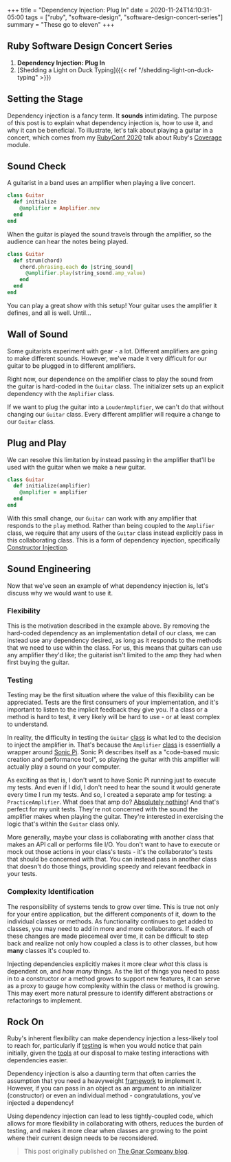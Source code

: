 +++
title = "Dependency Injection: Plug In"
date = 2020-11-24T14:10:31-05:00
tags = ["ruby", "software-design", "software-design-concert-series"]
summary = "These go to eleven"
+++

## Ruby Software Design Concert Series

1. __Dependency Injection: Plug In__
2. [Shedding a Light on Duck Typing]({{< ref "/shedding-light-on-duck-typing" >}})

## Setting the Stage

Dependency injection is a fancy term. It __sounds__ intimidating. The purpose of
this post is to explain what dependency injection is, how to use it, and why it
can be beneficial. To illustrate, let's talk about playing a guitar in a
concert, which comes from my [RubyConf 2020](https://rubyconf.org/program/sessions#session-1044)
talk about Ruby's [Coverage](https://docs.ruby-lang.org/en/master/Coverage.html) module.

## Sound Check

A guitarist in a band uses an amplifier when playing a live concert.

```ruby
class Guitar
  def initialize
    @amplifier = Amplifier.new
  end
end
```

When the guitar is played the sound travels through the amplifier, so the
audience can hear the notes being played.

```ruby
class Guitar
  def strum(chord)
    chord.phrasing.each do |string_sound|
      @amplifier.play(string_sound.amp_value)
    end
  end
end
```

You can play a great show with this setup! Your guitar uses the amplifier it
defines, and all is well. Until...

## Wall of Sound

Some guitarists experiment with gear - a lot. Different amplifiers are going to
make different sounds. However, we've made it very difficult for our guitar to
be plugged in to different amplifiers.

Right now, our dependence on the amplifier class to play the sound from the
guitar is hard-coded in the `Guitar` class. The initializer sets up an explicit
dependency with the `Amplifier` class.

If we want to plug the guitar into a `LouderAmplifier`, we can't do that without
changing our `Guitar` class. Every different amplifier will require a change to
our `Guitar` class.

## Plug and Play

We can resolve this limitation by instead passing in the amplifier that'll be
used with the guitar when we make a new guitar.

```ruby
class Guitar
  def initialize(amplifier)
    @amplifier = amplifier
  end
end
```

With this small change, our `Guitar` can work with any amplifier that responds
to the `play` method. Rather than being coupled to the `Amplifier` class, we
require that any users of the `Guitar` class instead explicitly pass in this
collaborating class. This is a form of dependency injection, specifically
[Constructor Injection](https://martinfowler.com/articles/injection.html#ConstructorInjectionWithPicocontainer).

## Sound Engineering

Now that we've seen an example of what dependency injection is, let's discuss
why we would want to use it.

### Flexibility

This is the motivation described in the example above. By removing the
hard-coded dependency as an implementation detail of our class, we can instead
use any dependency desired, as long as it responds to the methods that we need
to use within the class. For us, this means that guitars can use any amplifier
they'd like; the guitarist isn't limited to the amp they had when first buying
the guitar.

### Testing

Testing may be the first situation where the value of this flexibility can be
appreciated. Tests are the first consumers of your implementation, and it's
important to listen to the implicit feedback they give you. If a class or a
method is hard to test, it very likely will be hard to use - or at least complex
to understand.

In reality, the difficulty in testing the `Guitar` [class](https://github.com/kevin-j-m/ruby_cover_band/blob/09e7b72b38dac09d4968afe1468eda53caaf294c/lib/ruby_cover_band/instruments/guitar.rb)
is what led to the decision to inject the amplifier in. That's because the
`Amplifier` [class](https://github.com/kevin-j-m/ruby_cover_band/blob/09e7b72b38dac09d4968afe1468eda53caaf294c/lib/ruby_cover_band/amplifier.rb)
is essentially a wrapper around [Sonic Pi](https://sonic-pi.net/). Sonic Pi
describes itself as a "code-based music creation and performance tool", so
playing the guitar with this amplifier will actually play a sound on your
computer.

As exciting as that is, I don't want to have Sonic Pi running just to execute my
tests. And even if I did, I don't need to hear the sound it would generate every
time I run my tests. And so, I created a separate amp for testing: a
`PracticeAmplifier`. What does that amp do? [Absolutely nothing](https://github.com/kevin-j-m/ruby_cover_band/blob/09e7b72b38dac09d4968afe1468eda53caaf294c/lib/ruby_cover_band/practice_amplifier.rb)!
And that's perfect for my unit tests. They're not concerned with the sound the
amplifier makes when playing the guitar. They're interested in exercising the
logic that's within the `Guitar` class only.

More generally, maybe your class is collaborating with another class that makes
an API call or performs file I/O. You don't want to have to execute or mock out
those actions in your class's tests - it's the collaborator's tests that should
be concerned with that. You can instead pass in another class that doesn't do
those things, providing speedy and relevant feedback in your tests.

### Complexity Identification

The responsibility of systems tends to grow over time. This is true not only for
your entire application, but the different components of it, down to the
individual classes or methods. As functionality continues to get added to
classes, you may need to add in more and more collaborators. If each of these
changes are made piecemeal over time, it can be difficult to step back and
realize not only how coupled a class is to other classes, but how __many__
classes it's coupled to.

Injecting dependencies explicitly makes it more clear *what* this class is
dependent on, and *how many* things. As the list of things you need to pass in to
a constructor or a method grows to support new features, it can serve
as a proxy to gauge how complexity within the class or method is growing. This
may exert more natural pressure to identify different abstractions or
refactorings to implement.

## Rock On

Ruby's inherent flexibility can make dependency injection a less-likely tool to
reach for, particularly if [testing](https://dhh.dk/2012/dependency-injection-is-not-a-virtue.html) is when you would notice that pain initially, given the [tools](https://www.youtube.com/watch?v=iEfpAp2sqiw) at our
disposal to make testing interactions with dependencies easier.

Dependency injection is also a daunting term that often carries the assumption
that you need a heavyweight [framework](https://en.wikipedia.org/wiki/Dependency_injection#Dependency_injection_frameworks) to implement it. However, if you can pass in an object as an argument to an initializer (constructor) or even an individual method - congratulations, you've injected a dependency!

Using dependency injection can lead to less tightly-coupled code, which
allows for more flexibility in collaborating with others, reduces the burden of
testing, and makes it more clear when classes are growing to the point where
their current design needs to be reconsidered.

> This post originally published on [The Gnar Company blog](https://blog.thegnar.co/dependency-injection-plug-in).
